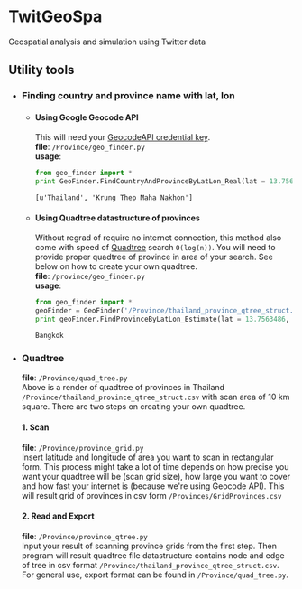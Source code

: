 # TwitGeoSpa
Geospatial analysis and simulation using Twitter data


## Utility tools
- ### Finding country and province name with lat, lon  
  - #### Using Google Geocode API  
    This will need your [GeocodeAPI credential key](https://developers.google.com/maps/documentation/geocoding/get-api-key).  
    **file**: `/Province/geo_finder.py`  
    **usage**:

    ```python
    from geo_finder import *
    print GeoFinder.FindCountryAndProvinceByLatLon_Real(lat = 13.7563486, lon = 100.4557333)
    ```
    
    ```
    [u'Thailand', 'Krung Thep Maha Nakhon']
    ```

  - #### Using Quadtree datastructure of provinces  
    Without regrad of require no internet connection, this method also come with speed of [Quadtree](https://en.wikipedia.org/wiki/Quadtree) search `O(log(n))`. You will need to provide proper quadtree of province in area of your search. See below on how to create your own quadtree.  
    **file**: `/province/geo_finder.py`  
    **usage**:  

    ```python
    from geo_finder import *
    geoFinder = GeoFinder('/Province/thailand_province_qtree_struct.csv')
    print geoFinder.FindProvinceByLatLon_Estimate(lat = 13.7563486, lon = 100.4557333)
    ```
    ```
    Bangkok
    ```
- ### Quadtree  
  **file**: `/Province/quad_tree.py`  
  Above is a render of quadtree of provinces in Thailand `/Province/thailand_province_qtree_struct.csv` with scan area of 10 km square. There are two steps on creating your own quadtree.  
  #### 1. Scan  
    **file**: `/Province/province_grid.py`  
    Insert latitude and longitude of area you want to scan in rectangular form. This process might take a lot of time depends on how precise you want your quadtree will be (scan grid size), how large you want to cover and how fast your internet is (because we're using Geocode API). This will result grid of provinces in csv form `/Provinces/GridProvinces.csv`
  #### 2. Read and Export
    **file**: `/Province/province_qtree.py`  
    Input your result of scanning province grids from the first step. Then program will result quadtree file datastructure contains node and edge of tree in csv format `/Province/thailand_province_qtree_struct.csv`. For general use, export format can be found in `/Province/quad_tree.py`.